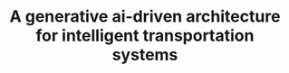 ---
title: "A generative ai-driven architecture for intelligent transportation systems"
collection: research
category: conferences
permalink: /research/A generative ai-driven architecture for intelligent transportation systems
venue: 'Accepted at IEEE 10th World Forum on Internet of Things, 2024'
paperurl: ''
citation: ''
---